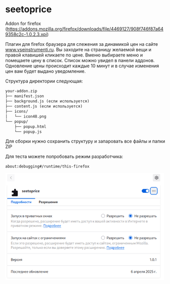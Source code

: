 # seetoprice
Addon for firefox (https://addons.mozilla.org/firefox/downloads/file/4469127/908f746f87a649358c2c-1.0.2.3.xpi)

Плагин для firefox браузера для слежения за динамикой цен на сайте www.vseinstrumenti.ru. Вы заходите на страницу желаемой вещи и правой клавишей кликаете по цене. Вменю выбираете меню и помещаете цену в список. Список можно увидел в панели аддонов. Одновление цены происходит каждые 10 минут и в случае изменения цен вам будет выдано уведомление.

Структура директории следующая:
```
your-addon.zip
├── manifest.json
├── background.js (если используется)
├── content.js (если используется)
├── icons/
│   └── icon48.png
└── popup/
    ├── popup.html
    └── popup.js
```
Для сборки нужно сохранить структуру и запаровать все файлы и папки ZIP

Для теста можете попробовать режим разработчика:
```
about:debugging#/runtime/this-firefox
```
<img src="https://github.com/oditynet/seetoprice/blob/main/screen1.png" title="example" width="500" />
